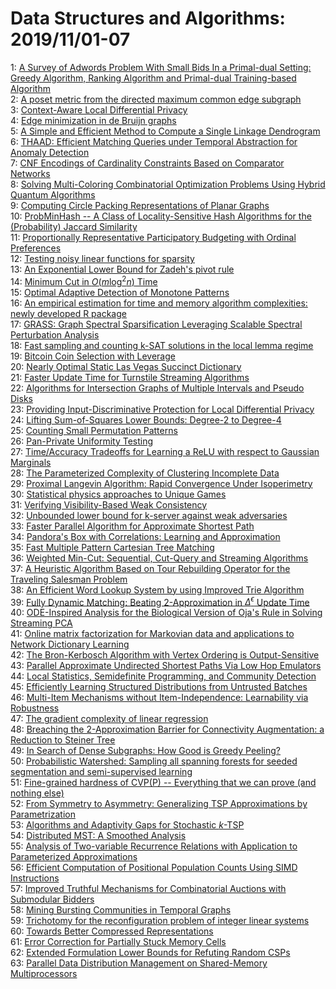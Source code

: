 # Data Structures and Algorithms: 2019/11/01-07  
1: [A Survey of Adwords Problem With Small Bids In a Primal-dual Setting:  Greedy Algorithm, Ranking Algorithm and Primal-dual Training-based Algorithm](https://doi.org/10.48550/arXiv.1910.14610)  
2: [A poset metric from the directed maximum common edge subgraph](https://doi.org/10.48550/arXiv.1910.14638)  
3: [Context-Aware Local Differential Privacy](https://doi.org/10.48550/arXiv.1911.00038)  
4: [Edge minimization in de Bruijn graphs](https://doi.org/10.48550/arXiv.1911.00044)  
5: [A Simple and Efficient Method to Compute a Single Linkage Dendrogram](https://doi.org/10.48550/arXiv.1911.00223)  
6: [THAAD: Efficient Matching Queries under Temporal Abstraction for Anomaly  Detection](https://doi.org/10.48550/arXiv.1911.00336)  
7: [CNF Encodings of Cardinality Constraints Based on Comparator Networks](https://doi.org/10.48550/arXiv.1911.00586)  
8: [Solving Multi-Coloring Combinatorial Optimization Problems Using Hybrid  Quantum Algorithms](https://doi.org/10.48550/arXiv.1911.00595)  
9: [Computing Circle Packing Representations of Planar Graphs](https://doi.org/10.48550/arXiv.1911.00612)  
10: [ProbMinHash -- A Class of Locality-Sensitive Hash Algorithms for the  (Probability) Jaccard Similarity](https://doi.org/10.48550/arXiv.1911.00675)  
11: [Proportionally Representative Participatory Budgeting with Ordinal  Preferences](https://doi.org/10.48550/arXiv.1911.00864)  
12: [Testing noisy linear functions for sparsity](https://doi.org/10.48550/arXiv.1911.00911)  
13: [An Exponential Lower Bound for Zadeh's pivot rule](https://doi.org/10.48550/arXiv.1911.01074)  
14: [Minimum Cut in $O(m\log^2 n)$ Time](https://doi.org/10.48550/arXiv.1911.01145)  
15: [Optimal Adaptive Detection of Monotone Patterns](https://doi.org/10.48550/arXiv.1911.01169)  
16: [An empirical estimation for time and memory algorithm complexities:  newly developed R package](https://doi.org/10.48550/arXiv.1911.01420)  
17: [GRASS: Graph Spectral Sparsification Leveraging Scalable Spectral  Perturbation Analysis](https://doi.org/10.48550/arXiv.1911.04382)  
18: [Fast sampling and counting k-SAT solutions in the local lemma regime](https://doi.org/10.48550/arXiv.1911.01319)  
19: [Bitcoin Coin Selection with Leverage](https://doi.org/10.48550/arXiv.1911.01330)  
20: [Nearly Optimal Static Las Vegas Succinct Dictionary](https://doi.org/10.48550/arXiv.1911.01348)  
21: [Faster Update Time for Turnstile Streaming Algorithms](https://doi.org/10.48550/arXiv.1911.01351)  
22: [Algorithms for Intersection Graphs of Multiple Intervals and Pseudo  Disks](https://doi.org/10.48550/arXiv.1911.01374)  
23: [Providing Input-Discriminative Protection for Local Differential Privacy](https://doi.org/10.48550/arXiv.1911.01402)  
24: [Lifting Sum-of-Squares Lower Bounds: Degree-$2$ to Degree-$4$](https://doi.org/10.48550/arXiv.1911.01411)  
25: [Counting Small Permutation Patterns](https://doi.org/10.48550/arXiv.1911.01414)  
26: [Pan-Private Uniformity Testing](https://doi.org/10.48550/arXiv.1911.01452)  
27: [Time/Accuracy Tradeoffs for Learning a ReLU with respect to Gaussian  Marginals](https://doi.org/10.48550/arXiv.1911.01462)  
28: [The Parameterized Complexity of Clustering Incomplete Data](https://doi.org/10.48550/arXiv.1911.01465)  
29: [Proximal Langevin Algorithm: Rapid Convergence Under Isoperimetry](https://doi.org/10.48550/arXiv.1911.01469)  
30: [Statistical physics approaches to Unique Games](https://doi.org/10.48550/arXiv.1911.01504)  
31: [Verifying Visibility-Based Weak Consistency](https://doi.org/10.48550/arXiv.1911.01508)  
32: [Unbounded lower bound for k-server against weak adversaries](https://doi.org/10.48550/arXiv.1911.01592)  
33: [Faster Parallel Algorithm for Approximate Shortest Path](https://doi.org/10.48550/arXiv.1911.01626)  
34: [Pandora's Box with Correlations: Learning and Approximation](https://doi.org/10.48550/arXiv.1911.01632)  
35: [Fast Multiple Pattern Cartesian Tree Matching](https://doi.org/10.48550/arXiv.1911.01644)  
36: [Weighted Min-Cut: Sequential, Cut-Query and Streaming Algorithms](https://doi.org/10.48550/arXiv.1911.01651)  
37: [A Heuristic Algorithm Based on Tour Rebuilding Operator for the  Traveling Salesman Problem](https://doi.org/10.48550/arXiv.1911.01663)  
38: [An Efficient Word Lookup System by using Improved Trie Algorithm](https://doi.org/10.48550/arXiv.1911.01763)  
39: [Fully Dynamic Matching: Beating 2-Approximation in $\Delta^\epsilon$  Update Time](https://doi.org/10.48550/arXiv.1911.01839)  
40: [ODE-Inspired Analysis for the Biological Version of Oja's Rule in  Solving Streaming PCA](https://doi.org/10.48550/arXiv.1911.02363)  
41: [Online matrix factorization for Markovian data and applications to  Network Dictionary Learning](https://doi.org/10.48550/arXiv.1911.01931)  
42: [The Bron-Kerbosch Algorithm with Vertex Ordering is Output-Sensitive](https://doi.org/10.48550/arXiv.1911.01951)  
43: [Parallel Approximate Undirected Shortest Paths Via Low Hop Emulators](https://doi.org/10.48550/arXiv.1911.01956)  
44: [Local Statistics, Semidefinite Programming, and Community Detection](https://doi.org/10.48550/arXiv.1911.01960)  
45: [Efficiently Learning Structured Distributions from Untrusted Batches](https://doi.org/10.48550/arXiv.1911.02035)  
46: [Multi-Item Mechanisms without Item-Independence: Learnability via  Robustness](https://doi.org/10.48550/arXiv.1911.02146)  
47: [The gradient complexity of linear regression](https://doi.org/10.48550/arXiv.1911.02212)  
48: [Breaching the 2-Approximation Barrier for Connectivity Augmentation: a  Reduction to Steiner Tree](https://doi.org/10.48550/arXiv.1911.02259)  
49: [In Search of Dense Subgraphs: How Good is Greedy Peeling?](https://doi.org/10.48550/arXiv.1911.02356)  
50: [Probabilistic Watershed: Sampling all spanning forests for seeded  segmentation and semi-supervised learning](https://doi.org/10.48550/arXiv.1911.02921)  
51: [Fine-grained hardness of CVP(P) -- Everything that we can prove (and  nothing else)](https://doi.org/10.48550/arXiv.1911.02440)  
52: [From Symmetry to Asymmetry: Generalizing TSP Approximations by  Parametrization](https://doi.org/10.48550/arXiv.1911.02453)  
53: [Algorithms and Adaptivity Gaps for Stochastic $k$-TSP](https://doi.org/10.48550/arXiv.1911.02506)  
54: [Distributed MST: A Smoothed Analysis](https://doi.org/10.48550/arXiv.1911.02628)  
55: [Analysis of Two-variable Recurrence Relations with Application to Parameterized Approximations](https://doi.org/10.48550/arXiv.1911.02653)  
56: [Efficient Computation of Positional Population Counts Using SIMD  Instructions](https://doi.org/10.48550/arXiv.1911.02696)  
57: [Improved Truthful Mechanisms for Combinatorial Auctions with Submodular  Bidders](https://doi.org/10.48550/arXiv.1911.02716)  
58: [Mining Bursting Communities in Temporal Graphs](https://doi.org/10.48550/arXiv.1911.02780)  
59: [Trichotomy for the reconfiguration problem of integer linear systems](https://doi.org/10.48550/arXiv.1911.02786)  
60: [Towards Better Compressed Representations](https://doi.org/10.48550/arXiv.1911.02889)  
61: [Error Correction for Partially Stuck Memory Cells](https://doi.org/10.48550/arXiv.1911.02904)  
62: [Extended Formulation Lower Bounds for Refuting Random CSPs](https://doi.org/10.48550/arXiv.1911.02911)  
63: [Parallel Data Distribution Management on Shared-Memory Multiprocessors](https://doi.org/10.48550/arXiv.1911.03456)  